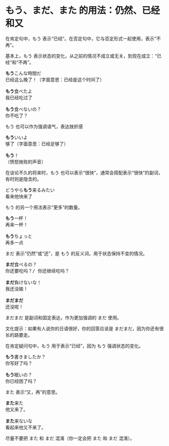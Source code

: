 # もう、まだ、また 的用法：仍然、已经和又

在肯定句中，もう 表示“已经”。在否定句中，它与否定形式一起使用，表示“不再”。

基本上，もう 表示状态的变化，从之前的情况不成立或无关，到现在成立：“已经”和“不再”。

<pre>
<b>もう</b>こんな時間だ
已经这么晚了！（字面意思：已经是这个时间了）

<b>もう</b>食べたよ
我已经吃过了

<b>もう</b>食べないの？
你不吃了？
</pre>

もう 也可以作为强调语气，表达挫折感

<pre>
<b>もう</b>いいよ
够了（字面意思：已经足够了）

<b>もう</b>！
（愤怒挫败的声音）
</pre>

在谈论不久的将来时，もう 也可以表示“很快”，通常会搭配表示“很快”的副词，有时则是隐含的。

<pre>
どうやら<b>もう</b>来るみたい
看来他快来了
</pre>

もう 的另一个用法表示“更多”的数量。

<pre>
<b>もう</b>一杯！
再来一杯！

<b>もう</b>ちょっと
再多一点
</pre>

まだ 表示“仍然”或“还”，是 もう 的反义词，用于状态保持不变的情况。

<pre>
<b>まだ</b>食べるの？
你还要吃吗？/ 你还继续吃吗？

<b>まだ</b>負けないな！
我还没输！

<b>まだまだ</b>
还没呢！
</pre>

まだまだ 是副词和固定表达，作为更加强调的 まだ 使用。

<div class="warning">
文化提示：如果有人说你的日语很好，你的回答应该是 まだまだ，因为你还有很长的路要走。
</div>

在肯定疑问句中，もう 用于表示“已经”，因为 もう 强调状态的变化。

<pre>
<b>もう</b>書きましたか？
你写好了吗？

<b>もう</b>眠いの？
你已经困了吗？
</pre>

また 表示“又，再”的意思。

<pre>
<b>また</b>来た
他又来了。

<b>また</b>来ないな
看起来他又不来了。
</pre>

<div class="warning">
尽量不要把 また 和 まだ 混淆（你一定会把 また 和 まだ 混淆）。
</div>